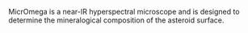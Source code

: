 MicrOmega is a near-IR hyperspectral microscope and is designed to determine the mineralogical composition of the asteroid surface.